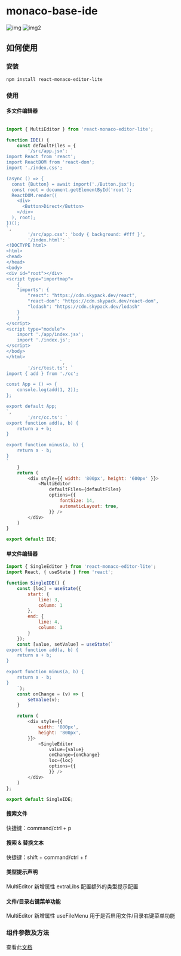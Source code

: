 # monaco-base-ide
![img](https://p5.music.126.net/obj/wo3DlcOGw6DClTvDisK1/36483309182/8bba/759a/945d/3180d44ac1abc1231cd64cc7a4c24dbb.png)
![img2](https://p6.music.126.net/obj/wo3DlcOGw6DClTvDisK1/36483331014/f34a/6545/a6ff/3483e5ac60340e334fc05aafa4601dc7.png)

## 如何使用

### 安装

```
npm install react-monaco-editor-lite
```

### 使用

#### 多文件编辑器

```js

import { MultiEditor } from 'react-monaco-editor-lite';

function IDE() {
    const defaultFiles = {
        '/src/app.jsx': `
import React from 'react';
import ReactDOM from 'react-dom';
import './index.css';

(async () => {
  const {Button} = await import('./Button.jsx');
  const root = document.getElementById('root');
  ReactDOM.render((
    <div>
      <Button>Direct</Button>
    </div>
  ), root);
})();
`,
        '/src/app.css': 'body { background: #fff }',
        '/index.html': `
<!DOCTYPE html>
<html>
<head>
</head>
<body>
<div id="root"></div>
<script type="importmap">
    {
    "imports": {
        "react": "https://cdn.skypack.dev/react",
        "react-dom": "https://cdn.skypack.dev/react-dom",
        "lodash": "https://cdn.skypack.dev/lodash"
    }
    }
</script>
<script type="module">
    import './app/index.jsx';
    import './index.js';
</script>
</body>
</html>
                    `,
        '/src/test.ts': `
import { add } from './cc';

const App = () => {
    console.log(add(1, 2));
};

export default App;
`,
        '/src/cc.ts': `
export function add(a, b) {
    return a + b;
}

export function minus(a, b) {
    return a - b;
}
`
    }
    return (
        <div style={{ width: '800px', height: '600px' }}>
            <MultiEditor 
                defaultFiles={defaultFiles}
                options={{
                    fontSize: 14,
                    automaticLayout: true,
                }} />
        </div>
    )
}

export default IDE;
```

#### 单文件编辑器

```js
import { SingleEditor } from 'react-monaco-editor-lite';
import React, { useState } from 'react';

function SingleIDE() {
    const [loc] = useState({
        start: {
            line: 3,
            column: 1
        },
        end: {
            line: 4,
            column: 1
        }
    });
    const [value, setValue] = useState(`
export function add(a, b) {
    return a + b;
}

export function minus(a, b) {
    return a - b;
}
    `);
    const onChange = (v) => {
        setValue(v);
    }

    return (
        <div style={{
            width: '800px',
            height: '800px',
        }}>
            <SingleEditor
                value={value}
                onChange={onChange}
                loc={loc}
                options={{
                }} />
        </div>
    )
};

export default SingleIDE;
```

#### 搜索文件
快捷键：command/ctrl + p

#### 搜索 & 替换文本
快捷键：shift + command/ctrl + f

#### 类型提示声明
MultiEditor 新增属性 extraLibs 配置额外的类型提示配置

#### 文件/目录右键菜单功能
MultiEditor 新增属性 useFileMenu 用于是否启用文件/目录右键菜单功能

### 组件参数及方法

查看此[文档](https://x-orpheus.github.io/react-monaco-editor-lite/public/docs/index.html)
